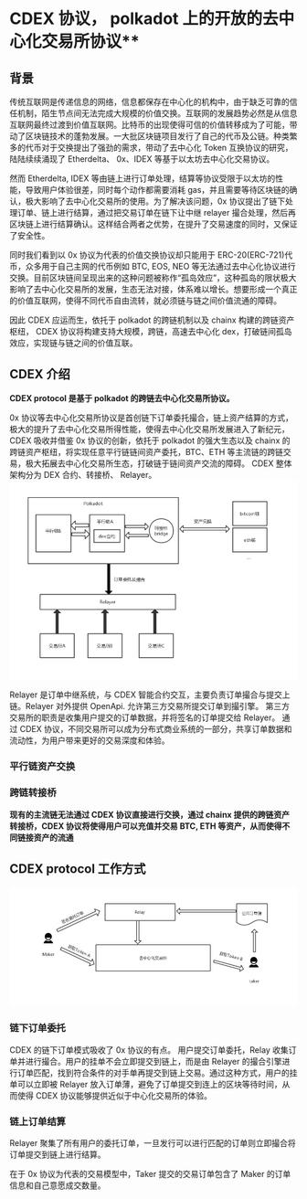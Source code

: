 # CDEX 协议， polkadot 上的开放的去中心化交易所协议\*\*

## 背景

传统互联网是传递信息的网络，信息都保存在中心化的机构中，由于缺乏可靠的信任机制，陌生节点间无法完成大规模的价值交换。互联网的发展趋势必然是从信息互联网最终过渡到价值互联网。比特币的出现使得可信的价值转移成为了可能，带动了区块链技术的蓬勃发展。一大批区块链项目发行了自己的代币及公链。种类繁多的代币对于交换提出了强劲的需求，带动了去中心化 Token 互换协议的研究，陆陆续续涌现了 Etherdelta、 0x、IDEX 等基于以太坊去中心化交易协议。

然而 Etherdelta, IDEX 等由链上进行订单处理，结算等协议受限于以太坊的性能，导致用户体验很差，同时每个动作都需要消耗 gas，并且需要等待区块链的确认，极大影响了去中心化交易所的使用。为了解决该问题，0x 协议提出了链下处理订单、链上进行结算，通过把交易订单在链下让中继 relayer 撮合处理，然后再区块链上进行结算确认。这样结合两者之优势，在提升了交易速度的同时，又保证了安全性。

同时我们看到以 0x 协议为代表的价值交换协议却只能用于 ERC-20(ERC-721)代币，众多用于自己主网的代币例如 BTC, EOS, NEO 等无法通过去中心化协议进行交换。目前区块链间呈现出来的这种问题被称作“孤岛效应”，这种孤岛的限状极大影响了去中心化交易所的发展，生态无法对接，体系难以增长。想要形成一个真正的价值互联网，使得不同代币自由流转，就必须链与链之间价值流通的障碍。

因此 CDEX 应运而生，依托于 polkadot 的跨链机制以及 chainx 构建的跨链资产枢纽， CDEX 协议将构建支持大规模，跨链，高速去中心化 dex，打破链间孤岛效应，实现链与链之间的价值互联。

## CDEX 介绍

**CDEX protocol 是基于 polkadot 的跨链去中心化交易所协议。**

0x 协议等去中心化交易所协议是首创链下订单委托撮合，链上资产结算的方式，极大的提升了去中心化交易所得性能，使得去中心化交易所发展进入了新纪元，CDEX 吸收并借鉴 0x 协议的创新，依托于 polkadot 的强大生态以及 chainx 的跨链资产枢纽，将实现任意平行链链间资产委托，BTC、ETH 等主流链的跨链交易，极大拓展去中心化交易所生态，打破链于链间资产交流的障碍。
CDEX 整体架构分为 DEX 合约、转接桥、 Relayer。
![cdex-archtect](architecture.png)

Relayer 是订单中继系统，与 CDEX 智能合约交互，主要负责订单撮合与提交上链。Relayer 对外提供 OpenApi. 允许第三方交易所提交订单到撮引擎。
第三方交易所的职责是收集用户提交的订单数据，并将签名的订单提交给 Relayer。 通过 CDEX 协议，不同交易所可以成为分布式商业系统的一部分，共享订单数据和流动性，为用户带来更好的交易深度和体验。

### 平行链资产交换

### 跨链转接桥

**现有的主流链无法通过 CDEX 协议直接进行交换，通过 chainx 提供的跨链资产转接桥，CDEX 协议将使得用户可以充值并交易 BTC, ETH 等资产，从而使得不同链接资产的流通**

## CDEX protocol 工作方式

![cdex-tech](process.png)

### 链下订单委托

CDEX 的链下订单模式吸收了 0x 协议的有点。 用户提交订单委托，Relay 收集订单并进行撮合。用户的挂单不会立即提交到链上，而是由 Relayer 的撮合引擎进行订单匹配，找到符合条件的对手单再提交到链上交易。通过这种方式，用户的挂单可以立即被 Relayer 放入订单薄，避免了订单提交到连上的区块等待时间，从而使得 CDEX 协议能够提供近似于中心化交易所的体验。

### 链上订单结算

Relayer 聚集了所有用户的委托订单，一旦发行可以进行匹配的订单则立即撮合将订单提交到链上进行结算。

在于 0x 协议为代表的交易模型中，Taker 提交的交易订单包含了 Maker 的订单信息和自己意愿成交数量。
